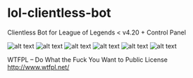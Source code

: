 # lol-clientless-bot
Clientless Bot for League of Legends &lt; v4.20 + Control Panel

![alt text](http://i.epvpimg.com/VXCNeab.png)
![alt text](http://i.epvpimg.com/yjqYdab.png)
![alt text](http://i.epvpimg.com/s2Sjfab.png)
![alt text](http://i.epvpimg.com/pPPuaab.png)
![alt text](http://i.epvpimg.com/sVHdcab.png)
![alt text](http://i.epvpimg.com/BTUYfab.png)


WTFPL – Do What the Fuck You Want to Public License
http://www.wtfpl.net/
